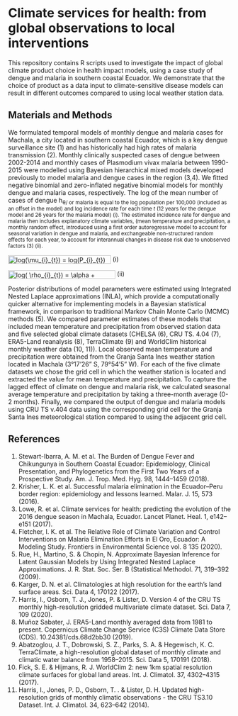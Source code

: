 # Climate services for health: from global observations to local interventions

This repository contains R scripts used to investigate the impact of global climate product choice in health impact models, using a case study of dengue and malaria in southern coastal Ecuador. We demonstrate that the choice of product as a data input to climate-sensitive disease models can result in different outcomes compared to using local weather station data.

## Materials and Methods
We formulated temporal models of monthly dengue and malaria cases for Machala, a city located in southern coastal Ecuador, which is a key dengue surveillance site (1) and has historically had high rates of malaria transmission (2). Monthly clinically suspected cases of dengue between 2002-2014 and monthly cases of Plasmodium vivax malaria between 1990-2015 were modelled using Bayesian hierarchical mixed models developed previously to model malaria and dengue cases in the region (3,4). We fitted negative binomial and zero-inflated negative binomial models for monthly dengue and malaria cases, respectively. The log of the mean number of cases of dengue h<sub>&theta;/ or malaria is equal to the log population per 100,000 (included as an offset in the model) and log incidence rate for each time *t* (12 years for the dengue model and 26 years for the malaria model) (i). The estimated incidence rate for dengue and malaria then includes explanatory climate variables, (mean temperature and precipitation, a monthly random effect, introduced using a first order autoregressive model to account for seasonal variation in dengue and malaria, and exchangeable non-structured random effects for each year, to account for interannual changes in disease risk due to unobserved factors (3) (ii).

<img src="http://www.sciweavers.org/tex2img.php?eq=log%28%5Cmu_%7Bi%7D_%7Bt%7D%29%20%3D%20%20log%28P_%7Bi%7D_%7Bt%7D%29%20%2B%20log%28%20%5Crho_%7Bi%7D_%7Bt%7D%29&bc=White&fc=Black&im=jpg&fs=12&ff=arev&edit=0" align="center" border="0" alt="log(\mu_{i}_{t}) =  log(P_{i}_{t}) + log( \rho_{i}_{t})" width="232" height="19" /> (i)

<img src="http://www.sciweavers.org/tex2img.php?eq=log%28%20%5Crho_%7Bi%7D_%7Bt%7D%29%20%3D%20%20%5Calpha%20%2B%20%20%20%5Cbeta_%7Bt%7D%20%2B%20%20%5CSigma%20%20%5Cgamma_%7Bi%7D%20x_%7Bi%7D_%7Bt%7D%20%2B%20%5Cdelta_%7Bt%7D%20&bc=White&fc=Black&im=jpg&fs=12&ff=arev&edit=0" align="center" border="0" alt="log( \rho_{i}_{t}) =  \alpha +   \beta_{t} +  \Sigma  \gamma_{i} x_{i}_{t} + \delta_{t} " width="242" height="19" /> (ii)

Posterior distributions of model parameters were estimated using Integrated Nested Laplace approximations (INLA), which provide a computationally quicker alternative for implementing models in a Bayesian statistical framework, in comparison to traditional Markov Chain Monte Carlo (MCMC) methods (5). We compared parameter estimates of these models that included mean temperature and precipitation from observed station data and five selected global climate datasets (CHELSA (6), CRU TS. 4.04 (7), ERA5-Land reanalysis (8), TerraClimate (9) and WorldClim historical monthly weather data (10, 11)). Local observed mean temperature and precipitation were obtained from the Granja Santa Ines weather station located in Machala (3°17’26” S, 79°54’5” W). For each of the five climate datasets we chose the grid cell in which the weather station is located and extracted the value for mean temperature and precipitation. To capture the lagged effect of climate on dengue and malaria risk, we calculated seasonal average temperature and precipitation by taking a three-month average (0-2 months). Finally, we compared the output of dengue and malaria models using CRU TS v.404 data using the corresponding grid cell for the Granja Santa Ines meteorological station compared to using the adjacent grid cell.

## References
1.	Stewart-Ibarra, A. M. et al. The Burden of Dengue Fever and Chikungunya in Southern Coastal Ecuador:  Epidemiology, Clinical Presentation, and Phylogenetics from the First Two Years of a Prospective Study. Am. J. Trop. Med. Hyg. 98, 1444–1459 (2018).
2.	Krisher, L. K. et al. Successful malaria elimination in the Ecuador–Peru border region: epidemiology and lessons learned. Malar. J. 15, 573 (2016).
3.	Lowe, R. et al. Climate services for health: predicting the evolution of the 2016 dengue season in Machala, Ecuador. Lancet Planet. Heal. 1, e142–e151 (2017).
4.	Fletcher, I. K. et al. The Relative Role of Climate Variation and Control Interventions on Malaria Elimination Efforts in El Oro, Ecuador: A Modeling Study. Frontiers in Environmental Science vol. 8 135 (2020).
5.	Rue, H., Martino, S. & Chopin, N. Approximate Bayesian Inference for Latent Gaussian Models by Using Integrated Nested Laplace Approximations. J. R. Stat. Soc. Ser. B (Statistical Methodol. 71, 319–392 (2009).
6.	Karger, D. N. et al. Climatologies at high resolution for the earth’s land surface areas. Sci. Data 4, 170122 (2017).
7.	Harris, I., Osborn, T. J., Jones, P. & Lister, D. Version 4 of the CRU TS monthly high-resolution gridded multivariate climate dataset. Sci. Data 7, 109 (2020).
8.	Muñoz Sabater, J. ERA5-Land monthly averaged data from 1981 to present. Copernicus Climate Change Service (C3S) Climate Data Store (CDS). 10.24381/cds.68d2bb30 (2019).
9.	Abatzoglou, J. T., Dobrowski, S. Z., Parks, S. A. & Hegewisch, K. C. TerraClimate, a high-resolution global dataset of monthly climate and climatic water balance from 1958–2015. Sci. Data 5, 170191 (2018).
10.	Fick, S. E. & Hijmans, R. J. WorldClim 2: new 1km spatial resolution climate surfaces for global land areas. Int. J. Climatol. 37, 4302–4315 (2017).
11.	Harris, I., Jones, P. D., Osborn, T. . & Lister, D. H. Updated high-resolution grids of monthly climatic observations - the CRU TS3.10 Dataset. Int. J. Climatol. 34, 623–642 (2014).

